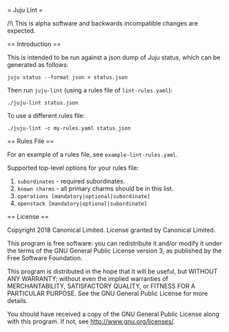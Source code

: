 = Juju Lint =

/!\ This is alpha software and backwards incompatible changes are expected.

== Introduction ==

This is intended to be run against a json dump of Juju status, which can be
generated as follows:

    juju status --format json > status.json

Then run `juju-lint` (using a rules file of `lint-rules.yaml`):

    ./juju-lint status.json

To use a different rules file:

    ./juju-lint -c my-rules.yaml status.json

== Rules File ==

For an example of a rules file, see `example-lint-rules.yaml`.

Supported top-level options for your rules file:

 1. `subordinates` - required subordinates.
 2. `known charms` - all primary charms should be in this list.
 3. `operations [mandatory|optional|subordinate]`
 4. `openstack [mandatory|optional|subordinate]`

== License ==

Copyright 2018 Canonical Limited.
License granted by Canonical Limited.

This program is free software: you can redistribute it and/or modify
it under the terms of the GNU General Public License version 3, as
published by the Free Software Foundation.

This program is distributed in the hope that it will be useful, but
WITHOUT ANY WARRANTY; without even the implied warranties of
MERCHANTABILITY, SATISFACTORY QUALITY, or FITNESS FOR A PARTICULAR
PURPOSE.  See the GNU General Public License for more details.

You should have received a copy of the GNU General Public License
along with this program. If not, see <http://www.gnu.org/licenses/>.
